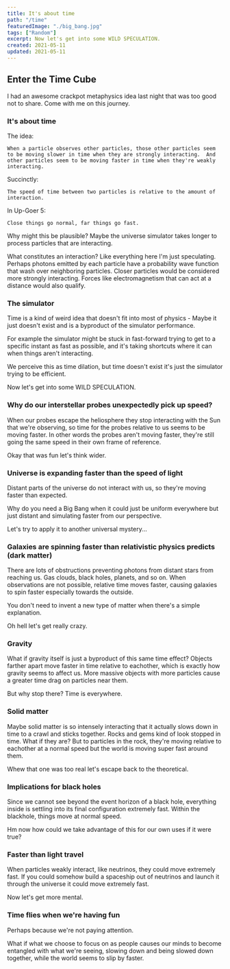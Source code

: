 ```yaml
---
title: It's about time
path: "/time"
featuredImage: "./big_bang.jpg"
tags: ["Random"]
excerpt: Now let's get into some WILD SPECULATION.
created: 2021-05-11
updated: 2021-05-11
---
```


## Enter the Time Cube

I had an awesome crackpot metaphysics idea last night that was too good not to share.  Come with me on this journey.


### It's about time

The idea:

```
When a particle observes other particles, those other particles seem to be moving slower in time when they are strongly interacting.  And other particles seem to be moving faster in time when they're weakly interacting.
```

Succinctly:

```
The speed of time between two particles is relative to the amount of interaction.
```

In Up-Goer 5:

```
Close things go normal, far things go fast.
```

Why might this be plausible?  Maybe the universe simulator takes longer to process particles that are interacting.

What constitutes an interaction?  Like everything here I'm just speculating.  Perhaps photons emitted by each particle have a probability wave function that wash over neighboring particles.  Closer particles would be considered more strongly interacting.  Forces like electromagnetism that can act at a distance would also qualify.


### The simulator

Time is a kind of weird idea that doesn't fit into most of physics - Maybe it just doesn't exist and is a byproduct of the simulator performance.

For example the simulator might be stuck in fast-forward trying to get to a specific instant as fast as possible, and it's taking shortcuts where it can when things aren't interacting.

We perceive this as time dilation, but time doesn't exist it's just the simulator trying to be efficient.

Now let's get into some WILD SPECULATION.


### Why do our interstellar probes unexpectedly pick up speed?

When our probes escape the heliosphere they stop interacting with the Sun that we're observing, so time for the probes relative to us seems to be moving faster.  In other words the probes aren't moving faster, they're still going the same speed in their own frame of reference.

Okay that was fun let's think wider.


### Universe is expanding faster than the speed of light

Distant parts of the universe do not interact with us, so they're moving faster than expected.

Why do you need a Big Bang when it could just be uniform everywhere but just distant and simulating faster from our perspective.

Let's try to apply it to another universal mystery...


### Galaxies are spinning faster than relativistic physics predicts (dark matter)

There are lots of obstructions preventing photons from distant stars from reaching us.  Gas clouds, black holes, planets, and so on.  When observations are not possible, relative time moves faster, causing galaxies to spin faster especially towards the outside.

You don't need to invent a new type of matter when there's a simple explanation.

Oh hell let's get really crazy.


### Gravity

What if gravity itself is just a byproduct of this same time effect?  Objects farther apart move faster in time relative to eachother, which is exactly how gravity seems to affect us.  More massive objects with more particles cause a greater time drag on particles near them.

But why stop there?  Time is everywhere.


### Solid matter

Maybe solid matter is so intensely interacting that it actually slows down in time to a crawl and sticks together.  Rocks and gems kind of look stopped in time.  What if they are?  But to particles in the rock, they're moving relative to eachother at a normal speed but the world is moving super fast around them.

Whew that one was too real let's escape back to the theoretical.


### Implications for black holes

Since we cannot see beyond the event horizon of a black hole, everything inside is settling into its final configuration extremely fast.  Within the blackhole, things move at normal speed.

Hm now how could we take advantage of this for our own uses if it were true?


### Faster than light travel

When particles weakly interact, like neutrinos, they could move extremely fast.  If you could somehow build a spaceship out of neutrinos and launch it through the universe it could move extremely fast.

Now let's get more mental.


### Time flies when we're having fun

Perhaps because we're not paying attention.

What if what we choose to focus on as people causes our minds to become entangled with what we're seeing, slowing down and being slowed down together, while the world seems to slip by faster.
